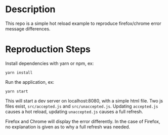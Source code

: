 # Description #
This repo is a simple hot reload example to reproduce firefox/chrome error
message differences.

# Reproduction Steps #
Install dependencies with yarn or npm, ex:

```
yarn install
```

Run the application, ex:

```
yarn start
```

This will start a dev server on localhost:8080, with a simple html file. Two js
files exist, `src/accepted.js` and `src/unaccepted.js`. Updating `accepted.js`
causes a hot reload, updating `unaccepted.js` causes a full refresh.

Firefox and Chrome will display the error differently. In the case of Firefox,
no explanation is given as to why a full refresh was needed.
